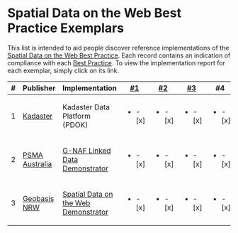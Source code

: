 # Spatial Data on the Web Best Practice Exemplars

This list is intended to aid people discover reference implementations of the [Spatial Data on the Web Best Practice](https://www.w3.org/TR/sdw-bp). Each record contains an indication of compliance with each [Best Practice](https://www.w3.org/TR/sdw-bp). To view the implementation report for each exemplar, simply click on its link.

| # | Publisher | Implementation | [#1](https://www.w3.org/TR/sdw-bp/#globally-unique-ids) | [#2](https://www.w3.org/TR/sdw-bp/#indexable-by-search-engines) | [#3](https://www.w3.org/TR/sdw-bp/#linking) | #4 | #5 | #6 | #7 | #8 | #9 | #10 | #11 | #12 | #13 | #14
---|---|---|---|---|---|---|---|---|---|---|---|---|---|---|---|---
| 1 | [Kadaster](https://kadaster.nl) | Kadaster Data Platform (PDOK)| <ul><li>- [x] </li></ul> | <ul><li>- [x] </li></ul> | <ul><li>- [x] </li></ul> | <ul><li>- [x] </li></ul> | <ul><li>- [x] </li></ul> | <ul><li>- [ ] </li></ul> | <ul><li>- [ ] </li></ul> | <ul><li>- [x] </li></ul> | <ul><li>- [ ] </li></ul> | <ul><li>- [x] </li></ul> | <ul><li>- [x] </li></ul> | <ul><li>-  [x] </li></ul> | <ul><li>- [x] </li></ul> | <ul><li>- [ ] </li></ul>
| 2 | [PSMA Australia](www.psma.com.au) | [G-NAF Linked Data Demonstrator](BP-exemplar-00002.md) | <ul><li>- [x] </li></ul> | <ul><li>- [x] </li></ul> | <ul><li>- [x] </li></ul> | <ul><li>- [x] </li></ul> | <ul><li>- [x] </li></ul> | <ul><li>- [x] </li></ul> | <ul><li>- [x] </li></ul> | <ul><li>- [x] </li></ul> | <ul><li>- [x] </li></ul> | <ul><li>- [x] </li></ul> | <ul><li>- [ ] </li></ul> | <ul><li>-  [x] </li></ul> | <ul><li>- [ ] </li></ul> | <ul><li>- [ ] </li></ul>
| 3 | [Geobasis NRW](https://www.bezreg-koeln.nrw.de/brk_internet/geobasis/index.html) | [Spatial Data on the Web Demonstrator](BP-exemplar-00003.md) | <ul><li>- [x] </li></ul> | <ul><li>- [x] </li></ul> | <ul><li>- [x] </li></ul> | <ul><li>- [x] </li></ul> | <ul><li>- [x] </li></ul> | <ul><li>- [x] </li></ul> | <ul><li>- [x] </li></ul> | <ul><li>- [x] </li></ul> | <ul><li>- [ ] </li></ul> | <ul><li>- [ ] </li></ul> | <ul><li>- [X] </li></ul> | <ul><li>- [x] </li></ul> | <ul><li>- [x] </li></ul> | <ul><li>- [ ] </li></ul>
